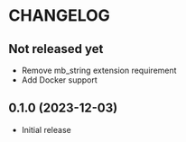 # CHANGELOG

## Not released yet

* Remove mb_string extension requirement
* Add Docker support

## 0.1.0 (2023-12-03)

* Initial release
